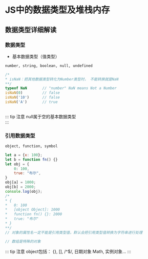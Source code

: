 # JS中的数据类型及堆栈内存

## 数据类型详细解读

### 数据类型
- 基本数据类型（值类型）

``` html
number, string, boolean, null, undefined
```

``` js
/*
* isNaN：把其他数据类型转化为Number类型时， 不能转换就是NaN
**/
typeof NaN       // "number" NaN means Not a Number
isNaN(0)         // false
isNaN('10')      // false
isNaN('A')       // true
 
```

::: tip 注意
null属于空的基本数据类型<br />
::: 

### 引用数据类型

``` html
object, function, symbol
```

``` js
let a = {x: 100};
let b = function fn() {}
let obj = {
    0: 100,
    true: "布尔",
}
obj[a] = 1000;
obj[b] = 2000;
console.log(obj);  
/*
* {
*   0: 100
*   [object Object]: 1000
*   function fn() {}: 2000
*   true: "布尔"
* }
**/ 
// 对象的属性名一定不能是引用类型值，默认会把引用类型值转换为字符串进行处理

// 数组是特殊的对象
```

::: tip 注意
object包括： {}, [], /^$/, 日期对象 Math, 实例对象...
:::